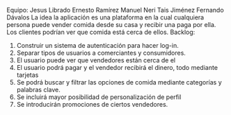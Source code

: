 Equipo:
Jesus Librado
Ernesto Ramírez
Manuel Neri
Tais Jiménez
Fernando Dávalos
La idea la aplicación es una plataforma en la cual cualquiera persona puede vender comida desde su casa y recibir una paga por ella. Los clientes podrían ver que comida está cerca de ellos.
Backlog:
1)	Construir un sistema de autenticación para hacer log-in.
2)	Separar tipos de usuarios a comerciantes y consumidores.
3)	El usuario puede ver que vendedores están cerca de el
4)	El usuario podrá pagar y el vendedor recibirá el dinero, todo mediante tarjetas
5)	Se podrá buscar y filtrar las opciones de comida mediante categorías y palabras clave.
6)	Se incluirá mayor posibilidad de personalización de perfil
7)	Se introducirán promociones de ciertos vendedores.
